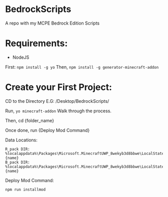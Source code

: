 # BedrockScripts
A repo with my MCPE Bedrock Edition Scripts

# Requirements:
- NodeJS

First:
`npm install -g yo`
Then,
`npm install -g generator-minecraft-addon`

# Create your First Project:
CD to the Directory
E.G: /Desktop/BedrockScripts/

Run,
`yo minecraft-addon`
Walk through the process.

Then,
cd {folder_name}

Once done,
run {Deploy Mod Command}


Data Locations:
```
R_pack DIR: %localappdata%\Packages\Microsoft.MinecraftUWP_8wekyb3d8bbwe\LocalState\games\com.mojang\development_resource_packs\{name}
B_pack DIR: %localappdata%\Packages\Microsoft.MinecraftUWP_8wekyb3d8bbwe\LocalState\games\com.mojang\development_behavior_packs\{name}
```

Deploy Mod Command:
```
npm run installmod
```